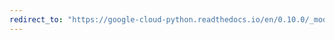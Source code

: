 ```yaml
---
redirect_to: "https://google-cloud-python.readthedocs.io/en/0.10.0/_modules/gcloud/datastore/transaction.html"
---
```

